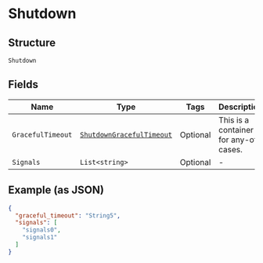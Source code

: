 
# Shutdown

## Structure

`Shutdown`

## Fields

| Name | Type | Tags | Description |
|  --- | --- | --- | --- |
| `GracefulTimeout` | [`ShutdownGracefulTimeout`](../../doc/models/containers/shutdown-graceful-timeout.md) | Optional | This is a container for any-of cases. |
| `Signals` | `List<string>` | Optional | - |

## Example (as JSON)

```json
{
  "graceful_timeout": "String5",
  "signals": [
    "signals0",
    "signals1"
  ]
}
```

